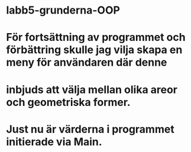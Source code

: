 # labb5-grunderna-OOP

# För fortsättning av programmet och förbättring skulle jag vilja skapa en meny för användaren där denne
# inbjuds att välja mellan olika areor och geometriska former.
#
# Just nu är värderna i programmet initierade via Main.
